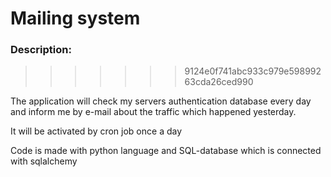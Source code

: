 # Mailing system

### Description:
>>>>>>> 9124e0f741abc933c979e59899263cda26ced990

The application will check my servers authentication database every day and inform me by e-mail about the traffic which happened yesterday.

It will be activated by cron job once a day

Code is made with python language and SQL-database which is connected with sqlalchemy

